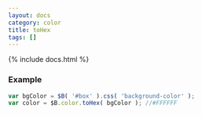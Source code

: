 ```yaml
---
layout: docs
category: color
title: toHex
tags: []
---
```


{% include docs.html %}

### Example
```js
var bgColor = $B( '#box' ).css( 'background-color' );
var color = $B.color.toHex( bgColor ); //#FFFFFF
```
